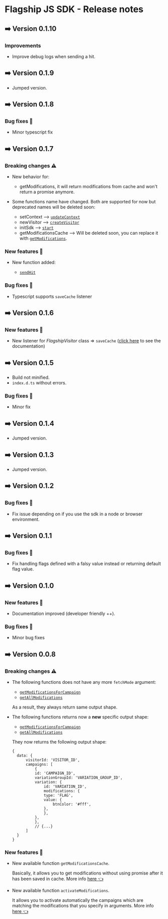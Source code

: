 # Flagship JS SDK - Release notes

## ➡️ Version 0.1.10

### Improvements

- Improve debug logs when sending a hit.

## ➡️ Version 0.1.9

- Jumped version.

## ➡️ Version 0.1.8

### Bug fixes 🐛

- Minor typescript fix

## ➡️ Version 0.1.7

### Breaking changes ⚠️

- New behavior for:

  - getModifications, it will return modifications from cache and won't return a promise anymore.

- Some functions name have changed. Both are supported for now but deprecated names will be deleted soon:

  - setContext --> [`updateContext`](README.md#updateContext)
  - newVisitor --> [`createVisitor`](README.md#createVisitor)
  - initSdk --> [`start`](README.md#start)
  - getModificationsCache --> Will be deleted soon, you can replace it with [`getModifications`](README.md#getModifications).

### New features 🎉

- New function added:

  - [`sendHit`](README.md#sendHit)

### Bug fixes 🐛

- Typescript supports `saveCache` listener

## ➡️ Version 0.1.6

### New features 🎉

- New listener for <i>FlagshipVisitor</i> class => `saveCache` ([click here](README.md#events-listener) to see the documentation)

## ➡️ Version 0.1.5

- Build not minified.
- `index.d.ts` without errors.

### Bug fixes 🐛

- Minor fix

## ➡️ Version 0.1.4

- Jumped version.

## ➡️ Version 0.1.3

- Jumped version.

## ➡️ Version 0.1.2

### Bug fixes 🐛

- Fix issue depending on if you use the sdk in a node or browser environment.

## ➡️ Version 0.1.1

### Bug fixes 🐛

- Fix handling flags defined with a falsy value instead or returning default flag value.

## ➡️ Version 0.1.0

### New features 🎉

- Documentation improved (developer friendly ++).

### Bug fixes 🐛

- Minor bug fixes

## ➡️ Version 0.0.8

### Breaking changes ⚠️

- The following functions does not have any more `fetchMode` argument:

  - [`getModificationsForCampaign`](README.md#getModificationsForCampaign)
  - [`getAllModifications`](README.md#getAllModifications)

  As a result, they always return same output shape.

- The following functions returns now a **new** specific output shape:

  - [`getModificationsForCampaign`](README.md#getModificationsForCampaign)
  - [`getAllModifications`](README.md#getAllModifications)

  They now returns the following output shape:

  ```
  {
    data: {
        visitorId: 'VISITOR_ID',
        campaigns: [
            {
            id: 'CAMPAIGN_ID',
            variationGroupId: 'VARIATION_GROUP_ID',
            variation: {
                id: 'VARIATION_ID',
                modifications: {
                type: 'FLAG',
                value: {
                    btnColor: '#fff',
                },
                },
            },
            },
            // {...}
        ]
    }
  }
  ```

### New features 🎉

- New available function `getModificationsCache`.

  Basically, it allows you to get modifications without using promise after it has been saved in cache. More info [here 👈](README.md#getModificationsCache)

- New available function `activateModifications`.

  It allows you to activate automatically the campaigns which are matching the modifications that you specify in arguments. More info [here 👈](README.md#activateModifications)
